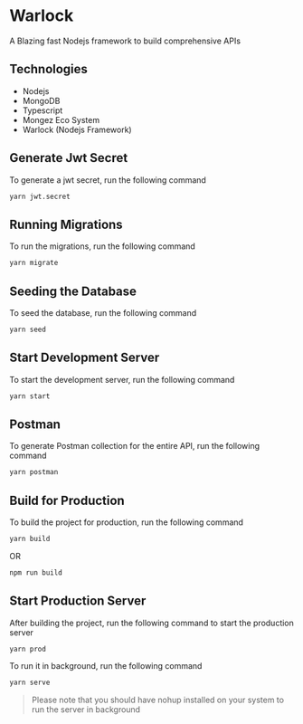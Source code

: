 # Warlock

A Blazing fast Nodejs framework to build comprehensive APIs

## Technologies

- Nodejs
- MongoDB
- Typescript
- Mongez Eco System
- Warlock (Nodejs Framework)

## Generate Jwt Secret

To generate a jwt secret, run the following command

```bash
yarn jwt.secret
```

## Running Migrations

To run the migrations, run the following command

```bash
yarn migrate
```

## Seeding the Database

To seed the database, run the following command

```bash
yarn seed
```

## Start Development Server

To start the development server, run the following command

```bash
yarn start
```

## Postman

To generate Postman collection for the entire API, run the following command

```bash
yarn postman
```

## Build for Production

To build the project for production, run the following command

```bash
yarn build
```

OR

```bash
npm run build
```

## Start Production Server

After building the project, run the following command to start the production server

```bash
yarn prod
```

To run it in background, run the following command

```bash
yarn serve
```

> Please note that you should have nohup installed on your system to run the server in background

